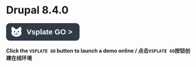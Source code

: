 # Drupal 8.4.0

<a href="https://www.vsplate.com/?docker-compose=https://github.com/vsplate/dcenvs/drupal/8.4.0"><img alt="VSPLATE GO" src="https://raw.githubusercontent.com/vsplate/images/master/vsgo_btn.png" width="200px"></a>

**Click the `VSPLATE GO` button to launch a demo online / 点击`VSPLATE GO`按钮创建在线环境**